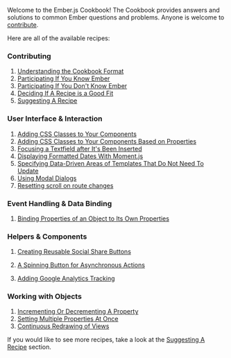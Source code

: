 Welcome to the Ember.js Cookbook! The Cookbook provides answers and solutions 
to common Ember questions and problems. Anyone is welcome to <a href="/guides/cookbook/contributing">contribute</a>.

Here are all of the available recipes:

### Contributing

1. [Understanding the Cookbook Format](/guides/cookbook/contributing/understanding_the_cookbook_format)
1. [Participating If You Know Ember](/guides/cookbook/contributing/participating_if_you_know_ember)
1. [Participating If You Don't Know Ember](/guides/cookbook/contributing/participating_if_you_dont_know_ember)
1. [Deciding If A Recipe is a Good Fit](/guides/cookbook/contributing/deciding_if_a_recipe_is_a_good_fit)
1. [Suggesting A Recipe](/guides/cookbook/contributing/suggesting_a_recipe)

### User Interface &amp; Interaction

1. [Adding CSS Classes to Your Components](/guides/cookbook/user_interface_and_interaction/adding_css_classes_to_your_components)
1. [Adding CSS Classes to Your Components Based on Properties](/guides/cookbook/user_interface_and_interaction/adding_css_classes_to_your_components_based_on_properties)
1. [Focusing a Textfield after It's Been Inserted](/guides/cookbook/user_interface_and_interaction/focusing_a_textfield_after_its_been_inserted)
1. [Displaying Formatted Dates With Moment.js](/guides/cookbook/user_interface_and_interaction/displaying_formatted_dates_with_moment_js)
1. [Specifying Data-Driven Areas of Templates That Do Not Need To Update](/guides/cookbook/user_interface_and_interaction/specifying_data_driven_areas_of_templates_that_do_not_need_to_update)
1. [Using Modal Dialogs](/guides/cookbook/user_interface_and_interaction/using_modal_dialogs)
1. [Resetting scroll on route changes](/guides/cookbook/user_interface_and_interaction/resetting_scroll_on_route_changes)

### Event Handling &amp; Data Binding

1. [Binding Properties of an Object to Its Own Properties](/guides/cookbook/event_handling_and_data_binding/binding_properties_of_an_object_to_its_own_properties)

### Helpers &amp; Components

1. [Creating Reusable Social Share Buttons](/guides/cookbook/helpers_and_components/creating_reusable_social_share_buttons)

2. [A Spinning Button for Asynchronous Actions](/guides/cookbook/helpers_and_components/spin_button_for_asynchronous_actions)

3. [Adding Google Analytics Tracking](/guides/cookbook/helpers_and_components/adding_google_analytics_tracking)

### Working with Objects

1. [Incrementing Or Decrementing A Property](/guides/cookbook/working_with_objects/incrementing_or_decrementing_a_property)
1. [Setting Multiple Properties At Once](/guides/cookbook/working_with_objects/setting_multiple_properties_at_once)
1. [Continuous Redrawing of Views](/guides/cookbook/working_with_objects/continuous_redrawing_of_views)


If you would like to see more recipes, take a look at the <a href="/guides/cookbook/contributing/suggesting_a_recipe">Suggesting A Recipe</a> section.

